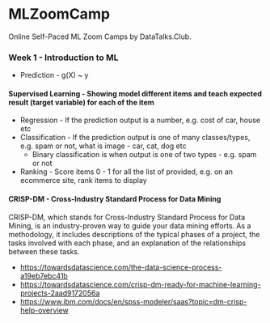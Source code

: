 # MLZoomCamp
Online Self-Paced ML Zoom Camps by DataTalks.Club.


### Week 1 - Introduction to ML
- Prediction - g(X) ~ y

#### Supervised Learning - Showing model different items and teach expected result (target variable) for each of the item
- Regression - If the prediction output is a number, e.g. cost of car, house etc
- Classification - If the prediction output is one of many classes/types, e.g. spam or not, what is image - car, cat, dog etc
  - Binary classification is when output is one of two types - e.g. spam or not
- Ranking - Score items 0 - 1 for all the list of provided, e.g. on an ecommerce site, rank items to display

#### CRISP-DM - Cross-Industry Standard Process for Data Mining
CRISP-DM, which stands for Cross-Industry Standard Process for Data Mining, is an industry-proven way to guide your data mining efforts. As a methodology, it includes descriptions of the typical phases of a project, the tasks involved with each phase, and an explanation of the relationships between these tasks. 
- https://towardsdatascience.com/the-data-science-process-a19eb7ebc41b
- https://towardsdatascience.com/crisp-dm-ready-for-machine-learning-projects-2aad9172056a
- https://www.ibm.com/docs/en/spss-modeler/saas?topic=dm-crisp-help-overview
